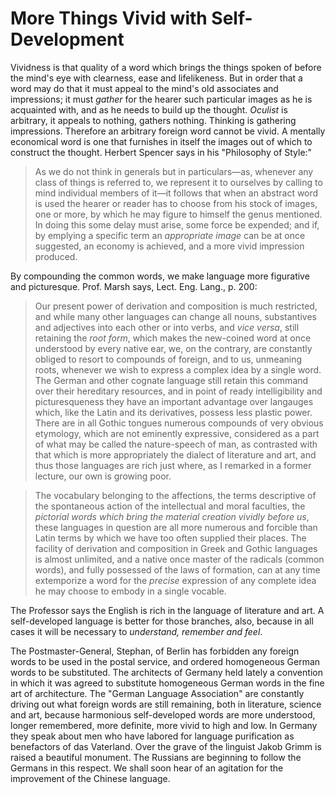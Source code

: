 # More Things Vivid with Self-Development

Vividness is that quality of a word which brings the things spoken of before the mind's eye with clearness, ease and lifelikeness. But in order that a word may do that it must appeal to the mind's old associates and impressions; it must *gather* for the hearer such particular images as he is acquainted with, and as he needs to build up the thought. *Oculist* is arbitrary, it appeals to nothing, gathers nothing. Thinking is gathering impressions. Therefore an arbitrary foreign word cannot be vivid. A mentally economical word is one that furnishes in itself the images out of which to construct the thought. Herbert Spencer says in his "Philosophy of Style:"

> As we do not think in generals but in particulars—as, whenever any class of things is referred to, we represent it to ourselves by calling to mind individual members of it—it follows that when an abstract word is used the hearer or reader has to choose from his stock of images, one or more, by which he may figure to himself the genus mentioned. In doing this some delay must arise, some force be expended; and if, by emplying a specific term an *appropriate image* can be at once suggested, an economy is achieved, and a more vivid impression produced.

By compounding the common words, we make language more figurative and picturesque. Prof. Marsh says, Lect. Eng. Lang., p. 200:

> Our present power of derivation and composition is much restricted, and while many other languages can change all nouns, substantives and adjectives into each other or into verbs, and *vice versa*, still retaining the *root form*, which makes the new-coined word at once understood by every native ear, we, on the contrary, are constantly obliged to resort to compounds of foreign, and to us, unmeaning roots, whenever we wish to express a complex idea by a single word. The German and other cognate language still retain this command over their hereditary resources, and in point of ready intelligibility and picturesqueness they have an important advantage over langauges which, like the Latin and its derivatives, possess less plastic power. There are in all Gothic tongues numerous compounds of very obvious etymology, which are not eminently expressive, considered as a part of what may be called the nature-speech of man, as contrasted with that which is more appropriately the dialect of literature and art, and thus those languages are rich just where, as I remarked in a former lecture, our own is growing poor.

> The vocabulary belonging to the affections, the terms descriptive of the spontaneous action of the intellectual and moral faculties, the *pictorial words which bring the material creation vividly before us*, these languages in question are all more numerous and forcible than Latin terms by which we have too often supplied their places. The facility of derivation and composition in Greek and Gothic languages is almost unlimited, and a native once master of the radicals (common words), and fully possessed of the laws of formation, can at any time extemporize a word for the *precise* expression of any complete idea he may choose to embody in a single vocable.

The Professor says the English is rich in the language of literature and art. A self-developed language is better for those branches, also, because in all cases it will be necessary to *understand, remember and feel*.

The Postmaster-General, Stephan, of Berlin has forbidden any foreign words to be used in the postal service, and ordered homogeneous German words to be substituted. The architects of Germany held lately a convention in which it was agreed to substitute homogeneous German words in the fine art of architecture. The "German Language Association" are constantly driving out what foreign words are still remaining, both in literature, science and art, because harmonious self-developed words are more understood, longer remembered, more definite, more vivid to high and low. In Germany they speak about men who have labored for language purification as benefactors of das Vaterland. Over the grave of the linguist Jakob Grimm is raised a beautiful monument. The Russians are beginning to follow the Germans in this respect. We shall soon hear of an agitation for the improvement of the Chinese language.